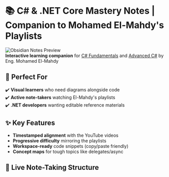 # 📚 C# & .NET Core Mastery Notes | Companion to Mohamed El-Mahdy's Playlists

![Obsidian Notes Preview](https://obsidian.md/images/icon.png)  
**Interactive learning companion** for [C# Fundamentals](https://www.youtube.com/watch?v=DZHohhJDjHk&list=PLsV97AQt78NT0H8J71qe7edwRpAirfqOI) and [Advanced C#](https://www.youtube.com/watch?v=g5lx0l7ikaQ&list=PLsV97AQt78NQYhO7NqlBTrJX_Nsk3SmyY) by Eng. Mohamed El-Mahdy

## 🎯 Perfect For
✔️ **Visual learners** who need diagrams alongside code  
✔️ **Active note-takers** watching El-Mahdy's playlists  
✔️ **.NET developers** wanting editable reference materials  

## ✨ Key Features
- **Timestamped alignment** with the YouTube videos
- **Progressive difficulty** mirroring the playlists
- **Workspace-ready** code snippets (copy/paste friendly)
- **Concept maps** for tough topics like delegates/async

## 📂 Live Note-Taking Structure
